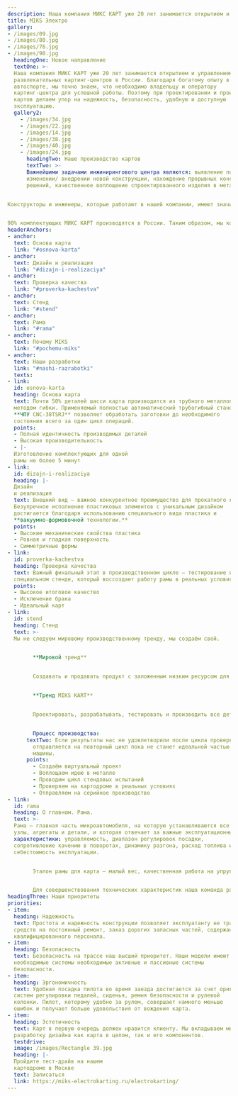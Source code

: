```yaml
---
description: Наша компания МИКС КАРТ уже 20 лет занимается открытием и управлением развлекательных картинг-центров в России. Благодаря богатому опыту в автоспорте, мы точно знаем, что необходимо владельцу и оператору картинг-центра для успешной работы. Поэтому при проектировании и производстве картов делаем упор на надежность, безопасность, удобную и доступную эксплуатацию.
title: МIKS Электро
gallery:
- /images/09.jpg
- /images/80.jpg
- /images/76.jpg
- /images/90.jpg
  headingOne: Новое направление
  textOne: >-
  Наша компания МИКС КАРТ уже 20 лет занимается открытием и управлением
  развлекательных картинг-центров в России. Благодаря богатому опыту в
  автоспорте, мы точно знаем, что необходимо владельцу и оператору
  картинг-центра для успешной работы. Поэтому при проектировании и производстве
  картов делаем упор на надежность, безопасность, удобную и доступную
  эксплуатацию.
  gallery2:
    - /images/34.jpg
    - /images/22.jpg
    - /images/14.jpg
    - /images/38.jpg
    - /images/40.jpg
    - /images/24.jpg
      headingTwo: Наше производство картов
      textTwo: >-
      Важнейшими задачами инжинирингового центра являются: выявление потребности в
      изменении/ внедрении новой конструкции, нахождение прорывных конструктивных
      решений, качественное воплощение спроектированного изделия в металле.


Конструкторы и инженеры, которые работают в нашей компании, имеют значительный опыт в спортивном картинге и автоспорте, что позволяет спроектировать карты, отвечающие нашим целям и воплотить все инновационные решения в металле. Для этого мы используем современное точное оборудование, которое позволяет держать высокое качество вне зависимости от количества производимых деталей, снижая производственные риски, минимизируя издержки и снижая себестоимость конечного продукта.


90% комплектующих МИКС КАРТ производятся в России. Таким образом, мы контролируем каждый шаг будущего карта и можем гарантировать нашим клиентам наличие запасных частей с оперативной логистикой.
headerAnchors:
- anchor:
  text: Основа карта
  link: "#osnova-karta"
- anchor:
  text: Дизайн и реализация
  link: "#dizajn-i-realizaciya"
- anchor:
  text: Проверка качества
  link: "#proverka-kachestva"
- anchor:
  text: Стенд
  link: "#stend"
- anchor:
  text: Рама
  link: "#rama"
- anchor:
  text: Почему MIKS
  link: "#pochemu-miks"
- anchor:
  text: Наши разработки
  link: "#nashi-razrabotki"
  texts:
- link:
  id: osnova-karta
  heading: Основа карта
  text: Почти 50% деталей шасси карта производится из трубного металлопроката
  методом гибки. Применяемый полностью автоматический трубогибный станок с
  **ЧПУ CNC-38TSRJ** позволяет обработать заготовки до необходимого
  состояния всего за один цикл операций.
  points:
  - Полная идентичность производимых деталей
  - Высокая производительность
  - |-
  Изготовление комплектующих для одной
  рамы не более 5 минут
- link:
  id: dizajn-i-realizaciya
  heading: |-
  Дизайн
  и реализация
  text: Внешний вид – важное конкурентное преимущество для прокатного картинга.
  Безупречное исполнение пластиковых элементов с уникальным дизайном
  достигается благодаря использованию специального вида пластика и
  **вакуумно-формовочной технологии.**
  points:
  - Высокие механические свойства пластика
  - Ровная и гладкая поверхность
  - Симметричные формы
- link:
  id: proverka-kachestva
  heading: Проверка качествa
  text: Важный финальный этап в производственном цикле – тестирование изделий на
  специальном стенде, который воссоздает работу рамы в реальных условиях.
  points:
  - Высокое итоговое качество
  - Исключение брака
  - Идеальный карт
- link:
  id: stend
  heading: Стенд
  text: >-
  Мы не следуем мировому производственному тренду, мы создаём свой.


        **Мировой тренд**


        Создавать и продавать продукт с заложенным низким ресурсом для дальнейшего заработка на продаже запасных комплектующих. 


        **Тренд MIKS KART**


        Проектировать, разрабатывать, тестировать и производить все детали карта с повышенными характеристиками надежности и высоким уровнем ремонтопригодности.


        Процесс производства: 
      textTwo: Если результаты нас не удовлетворили после цикла проверки, то компонент
        отправляется на повторный цикл пока не станет идеальной частью будущей
        машины.
      points:
        - Создаём виртуальный проект
        - Воплощаем идею в металле
        - Проводим цикл стендовых испытаний
        - Проверяем на картодроме в реальных условиях
        - Отправляем на серийное производство
- link:
  id: rama
  heading: О главном. Рама.
  text: >-
  Рама — главная часть микроавтомобиля, на которую устанавливаются все
  узлы, агрегаты и детали, и которая отвечает за важные эксплуатационные
  характеристики: управляемость, диапазон регулировок посадки,
  сопротивление качению в поворотах, динамику разгона, расход топлива и
  себестоимость эксплуатации.


        Эталон рамы для карта — малый вес, качественная работа на упругое кручение вокруг продольной оси в поворотах и отсутствие пластической деформации при работе и ударах.


        Для совершенствования технических характеристик наша команда разработала испытательный стенд. Стенд позволяет нам в короткие сроки провести испытания в идентичных условиях, подобрать оптимальные материалы и технологию производства, чтобы сделать раму высокого качества с заданными механическими и техническими характеристиками.
headingThree: Наши приоритеты
priorities:
- item:
  heading: Надежность
  text: Простота и надежность конструкции позволяет эксплуатанту не тратить много
  средств на постоянный ремонт, заказ дорогих запасных частей, содержание
  квалифицированного персонала.
- item:
  heading: Безопасность
  text: Безопасность на трассе наш высший приоритет. Наши модели имеют все
  необходимые системы необходимые активные и пассивные системы
  безопасности.
- item:
  heading: Эргономичность
  text: Удобная посадка пилота во время заезда достигается за счет оригинальных
  систем регулировки педалей, сиденья, ремня безопасности и рулевой
  колонки. Пилот, которому удобно за рулем, совершает намного меньше
  ошибок и получает больше удовольствия от вождения карта.
- item:
  heading: Эстетичность
  text: Карт в первую очередь должен нравится клиенту. Мы вкладываем много сил в
  разработку дизайна как карта в целом, так и его компонентов.
  testdrive:
  image: /images/Rectangle 39.jpg
  heading: |-
  Пройдите тест-драйв на нашем
  картодроме в Москве
  text: Записаться
  link: https://miks-electrokarting.ru/electrokarting/
---
```

